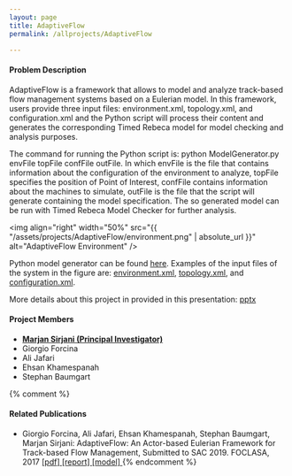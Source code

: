 ```yaml
---
layout: page
title: AdaptiveFlow
permalink: /allprojects/AdaptiveFlow

---
```


#### Problem Description
AdaptiveFlow is a framework that allows to model and analyze track-based flow management systems based on a Eulerian model. In this framework, users provide three input files: environment.xml, topology.xml, and configuration.xml and the Python script will process their content and generates the corresponding Timed Rebeca model for model checking and analysis purposes.

The command for running the Python script is: python ModelGenerator.py envFile topFile confFile outFile. In which envFile is the file that contains information about the configuration of the environment to analyze, topFile specifies the position of Point of Interest, confFile contains information about the machines to simulate, outFile is the file that the script will generate containing the model specification. The so generated model can be run with Timed Rebeca Model Checker for further analysis.

<img align="right" width="50%" src="{{ "/assets/projects/AdaptiveFlow/environment.png" | absolute_url }}" alt="AdaptiveFlow Environment" />

Python model generator can be found [here](/assets/projects/AdaptiveFlow/ModelGenerator.py). Examples of the input files of the system in the figure are: [environment.xml](/assets/projects/AdaptiveFlow/example/environment.xml), [topology.xml](/assets/projects/AdaptiveFlow/example/topology.xml), and [configuration.xml](/assets/projects/AdaptiveFlow/example/configuration.xml).

More details about this project in provided in this presentation: <a class="link link_presentation" href="/assets/projects/AdaptiveFlow/Adaptiveflow.pptx">pptx</a>

#### Project Members
* **<u>Marjan Sirjani (Principal Investigator)</u>**
* Giorgio Forcina
* Ali Jafari
* Ehsan Khamespanah
* Stephan Baumgart

{% comment %}
#### Related Publications
- Giorgio Forcina, Ali Jafari, Ehsan Khamespanah, Stephan Baumgart, Marjan Sirjani: AdaptiveFlow: An Actor-based Eulerian Framework for Track-based Flow Management, Submitted to SAC 2019.
FOCLASA, 2017  [ [pdf] ](/assets/papers/2017/LightweightPreprocessingForAgent-BasedSimulationOfSmartMobilityInitiatives.pdf) [ [report] ](/assets/projects/Tangramob/reports/tech-report.pdf) [ [model] ](/assets/projects/tangramob/case-studies/model-smi1.rebeca)
{% endcomment %}


